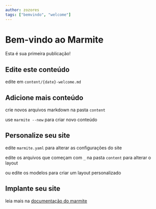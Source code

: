 ```yaml
---
author: zozores
tags: ["bemvindo", "welcome"]
---
```

# Bem-vindo ao Marmite

Esta é sua primeira publicação!

## Edite este conteúdo

edite em `content/{date}-welcome.md`

## Adicione mais conteúdo

crie novos arquivos markdown na pasta `content`

use `marmite --new` para criar novo conteúdo

## Personalize seu site

edite `marmite.yaml` para alterar as configurações do site

edite os arquivos que começam com `_` na pasta `content` para alterar o layout

ou edite os modelos para criar um layout personalizado

## Implante seu site

leia mais na [documentação do marmite](https://rochacbruno.github.io/marmite)
